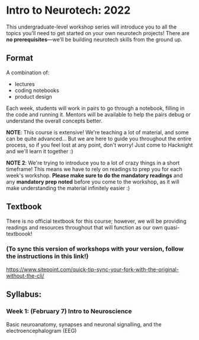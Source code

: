 # Intro to Neurotech: 2022
This undergraduate-level workshop series will introduce you to all the topics you'll need to get started on your own neurotech projects! There are **no prerequisites**—we'll be building neurotech skills from the ground up.


## Format
A combination of: 
* lectures
* coding notebooks
* product design

Each week, students will work in pairs to go through a notebook, filling in the code and running it. Mentors will be available to help the pairs debug or understand the overall concepts better.

**NOTE**: This course is extensive! We're teaching a lot of material, and some can be quite advanced... But we are here to guide you throughout the entire process, so if you feel lost at any point, don't worry! Just come to Hacknight and we'll learn it together :)

**NOTE 2**: We're trying to introduce you to a lot of crazy things in a short timeframe! This means we have to rely on readings to prep you for each week's workshop. **Please make sure to do the mandatory readings** and any **mandatory prep noted** before you come to the workshop, as it will make understanding the material infinitely easier :)


## Textbook
There is no official textbook for this course; however, we will be providing readings and resources throughout that will function as our own quasi-textboook! 

### (To sync this version of workshops with your version, follow the instructions in this link!)
https://www.sitepoint.com/quick-tip-sync-your-fork-with-the-original-without-the-cli/


## Syllabus:

### Week 1: (February 7) Intro to Neuroscience
Basic neuroanatomy, synapses and neuronal signalling, and the electroencephalogram (EEG) 

